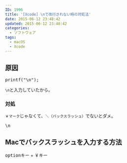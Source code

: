 ```yaml
---
ID: 1996
title: '[Xcode] \nで改行されない時の対処法'
date: 2015-06-12 23:48:42
updated: 2015-06-12 23:48:42
categories:
  - ソフトウェア
tags:
  - macOS
  - Xcode
---
```


<h2>原因</h2>
<pre>printf("\n");</pre>

<p><code>\n</code>と入力していたから。</p>

<h3>対処</h3>
<p><code>￥マーク</code>じゃなくて、<code>＼（バックスラッシュ）</code>でないとダメ。</p>

<pre>\n</pre>

<h2>Macでバックスラッシュを入力する方法</h2>
<p><kbd>optionキー</kbd> + <kbd>￥キー</kbd></p>
